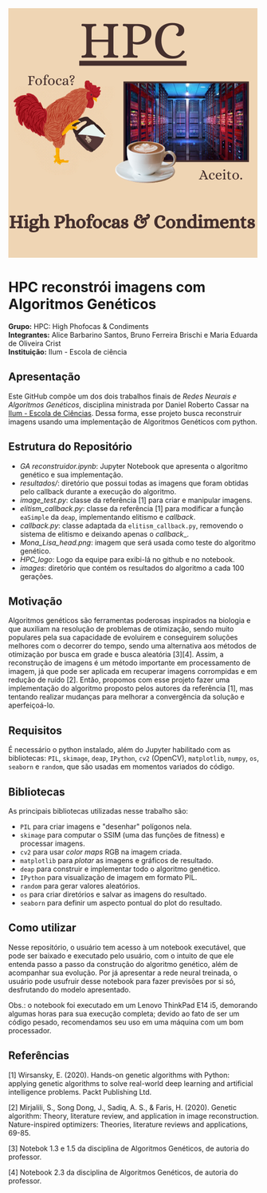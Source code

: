 <div>
        <img src="HPC LOGO.png" style="width: 500px; height:500px; margin-right: 20px;" />
</div>

# HPC reconstrói imagens com Algoritmos Genéticos
**Grupo:** HPC: High Phofocas & Condiments
<br>
**Integrantes:** Alice Barbarino Santos, Bruno Ferreira Brischi e Maria Eduarda de Oliveira Crist
<br>
**Instituição:** Ilum - Escola de ciência
<br>
## Apresentação
Este GitHub compõe um dos dois trabalhos finais de _Redes Neurais e Algoritmos Genéticos_, disciplina ministrada por Daniel Roberto Cassar na [Ilum - Escola de Ciências](https://ilum.cnpem.br). Dessa forma, esse projeto busca reconstruir imagens usando uma implementação de Algoritmos Genéticos com python. 

## Estrutura do Repositório
- _GA reconstruidor.ipynb_: Jupyter Notebook que apresenta o algoritmo genético e sua implementação.
- _resultados/_: diretório que possui todas as imagens que foram obtidas pelo callback durante a execução do algoritmo.
- _image_test.py_: classe da referência [1] para criar e manipular imagens.
- _elitism_callback.py_: classe da referência [1] para modificar a função `eaSimple` da `deap`, implementando elitismo e _callback_.
- _callback.py_: classe adaptada da `elitism_callback.py`, removendo o sistema de elitismo e deixando apenas o _callback__.
- _Mona_Lisa_head.png_: imagem que será usada como teste do algoritmo genético.
- _HPC_logo_: Logo da equipe para exibi-lá no github e no notebook.
- _images_: diretório que contém os resultados do algoritmo a cada 100 gerações.
  

## Motivação
Algoritmos genéticos são ferramentas poderosas inspirados na biologia e que auxiliam na resolução de problemas de otimização, sendo muito populares pela sua capacidade de evoluirem e conseguirem soluções melhores com o decorrer do tempo, sendo uma alternativa aos métodos de otimização por busca em grade e busca aleatória [3][4]. Assim, a reconstrução de imagens é um método importante em processamento de imagem, já que pode ser aplicada em recuperar imagens corrompidas e em redução de ruído [2]. Então, propomos com esse projeto fazer uma implementação do algoritmo proposto pelos autores da referência [1], mas tentando realizar mudanças para melhorar a convergência da solução e aperfeiçoá-lo.

## Requisitos
É necessário o python instalado, além do Jupyter habilitado com as bibliotecas: `PIL`, `skimage`, `deap`, `IPython`, `cv2` (OpenCV), `matplotlib`, `numpy`, `os`, `seaborn` e `random`, que são usadas em momentos variados do código.

## Bibliotecas
As principais bibliotecas utilizadas nesse trabalho são: 
- `PIL` para criar imagens e "desenhar" polígonos nela.
- `skimage` para computar o SSIM (uma das funções de fitness) e processar imagens.
- `cv2` para usar _color maps_ RGB na imagem criada.
- `matplotlib` para _plotar_ as imagens e gráficos de resultado.
- `deap` para construir e implementar todo o algoritmo genético.
- `IPython` para visualização de imagem em formato PIL.
- `random` para gerar valores aleatórios.
- `os` para criar diretórios e salvar as imagens do resultado.
- `seaborn` para definir um aspecto pontual do plot do resultado.

## Como utilizar
Nesse repositório, o usuário tem acesso à um notebook executável, que pode ser baixado e executado pelo usuário, com o intuito de que ele entenda passo a passo da construção do algoritmo genético, além de acompanhar sua evolução. Por já apresentar a rede neural treinada, o usuário pode usufruir desse notebook para fazer previsões por si só, desfrutando do modelo apresentado.

Obs.: o notebook foi executado em um Lenovo ThinkPad E14 i5, demorando algumas horas para sua execução completa; devido ao fato de ser um código pesado, recomendamos seu uso em uma máquina com um bom processador.

## Referências
[1] Wirsansky, E. (2020). Hands-on genetic algorithms with Python: applying genetic algorithms to solve real-world deep learning and artificial intelligence problems. Packt Publishing Ltd.

[2] Mirjalili, S., Song Dong, J., Sadiq, A. S., & Faris, H. (2020). Genetic algorithm: Theory, literature review, and application in image reconstruction. Nature-inspired optimizers: Theories, literature reviews and applications, 69-85.

[3] Notebok 1.3 e 1.5 da disciplina de Algoritmos Genéticos, de autoria do professor.

[4] Notebook 2.3 da disciplina de Algoritmos Genéticos, de autoria do professor.

